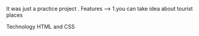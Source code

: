 It was just a practice project .
Features -->
1.you can take idea about tourist places 

Technology
HTML and CSS
